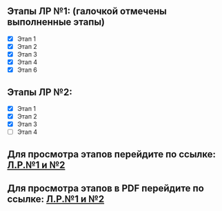 ## Этапы ЛР №1: (галочкой отмечены выполненные этапы)

- [x] Этап 1
- [x] Этап 2
- [x] Этап 3
- [x] Этап 4
- [x] Этап 6

## Этапы ЛР №2: 

- [x] Этап 1
- [x] Этап 2
- [x] Этап 3
- [ ] Этап 4
## Для просмотра этапов перейдите по ссылке: [Л.Р.№1 и №2](https://docs.google.com/document/d/1ecGLjEwqh2cCOSQojO-vi4nc3OCO9Kax/edit?usp=sharing&ouid=101136925186791186403&rtpof=true&sd=true)
## Для просмотра этапов в PDF перейдите по ссылке: [Л.Р.№1 и №2](https://drive.google.com/file/d/1lbPgE2ZG0Z4-Tt0lVo1RywhqbQTLOB1u/view?usp=drive_link)
